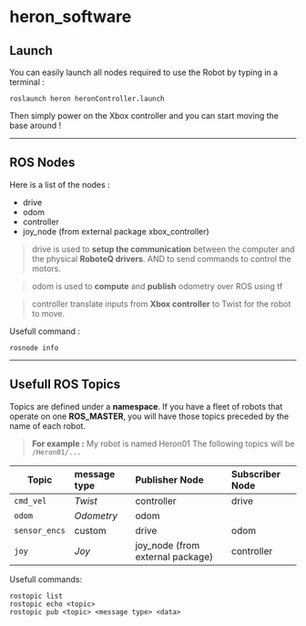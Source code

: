 # heron_software

## Launch
You can easily launch all nodes required to use the Robot by typing in a terminal :

    roslaunch heron heronController.launch

Then simply power on the Xbox controller and you can start moving the base around !

---------------------------

## ROS Nodes

Here is a list of the nodes :
- drive
- odom
- controller
- joy_node (from external package xbox_controller)

> drive is used to **setup the communication** between the computer and the physical **RoboteQ drivers**. AND to send commands to control the motors.

> odom is used to **compute** and **publish** odometry over ROS using tf

> controller translate inputs from **Xbox controller** to Twist for the robot to move.

Usefull command :

    rosnode info

---------------------------
## Usefull ROS Topics

Topics are defined under a **namespace**. If you have a fleet of robots that operate on one **ROS_MASTER**, you will have those topics preceded by the name of each robot.

> **For example :** My robot is named Heron01
The following topics will be `/Heron01/...`

|Topic|message type|Publisher Node|Subscriber Node|
|---|:---|:---|:---|
|`cmd_vel`|*Twist*|controller|drive|
|`odom`|*Odometry*| odom|
|`sensor_encs`|custom|drive|odom|
|`joy`|*Joy*|joy_node (from external package)|controller|

Usefull commands:

    rostopic list
    rostopic echo <topic>
    rostopic pub <topic> <message type> <data>


